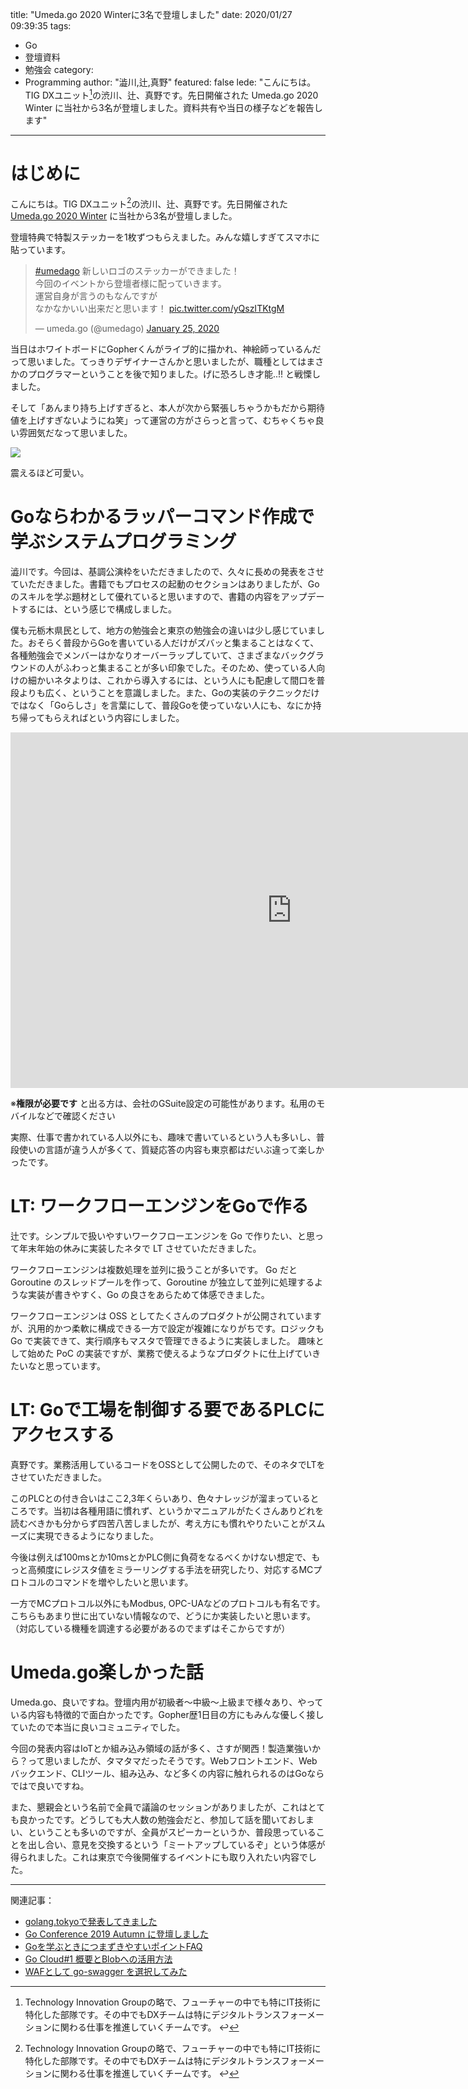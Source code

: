 title: "Umeda.go 2020 Winterに3名で登壇しました"
date: 2020/01/27 09:39:35
tags:
  - Go
  - 登壇資料
  - 勉強会
category:
  - Programming
author: "澁川,辻,真野"
featured: false
lede: "こんにちは。TIG DXユニット[^1]の渋川、辻、真野です。先日開催された Umeda.go 2020 Winter に当社から3名が登壇しました。資料共有や当日の様子などを報告します"
---
# はじめに

こんにちは。TIG DXユニット[^1]の渋川、辻、真野です。先日開催された [Umeda.go 2020 Winter](https://umedago.connpass.com/event/159972/) に当社から3名が登壇しました。

[^1]: Technology Innovation Groupの略で、フューチャーの中でも特にIT技術に特化した部隊です。その中でもDXチームは特にデジタルトランスフォーメーションに関わる仕事を推進していくチームです。 ↩


登壇特典で特製ステッカーを1枚ずつもらえました。みんな嬉しすぎてスマホに貼っています。


<blockquote class="twitter-tweet"><p lang="ja" dir="ltr"><a href="https://twitter.com/hashtag/umedago?src=hash&amp;ref_src=twsrc%5Etfw">#umedago</a> 新しいロゴのステッカーができました！<br>今回のイベントから登壇者様に配っていきます。<br>運営自身が言うのもなんですが<br>なかなかいい出来だと思います！ <a href="https://t.co/yQszITKtgM">pic.twitter.com/yQszITKtgM</a></p>&mdash; umeda.go (@umedago) <a href="https://twitter.com/umedago/status/1220903482346991617?ref_src=twsrc%5Etfw">January 25, 2020</a></blockquote> <script async src="https://platform.twitter.com/widgets.js" charset="utf-8"></script>


当日はホワイトボードにGopherくんがライブ的に描かれ、神絵師っているんだって思いました。てっきりデザイナーさんかと思いましたが、職種としてはまさかのプログラマーということを後で知りました。げに恐ろしき才能..!! と戦慄しました。

そして「あんまり持ち上げすぎると、本人が次から緊張しちゃうかもだから期待値を上げすぎないようにね笑」って運営の方がさらっと言って、むちゃくちゃ良い雰囲気だなって思いました。


<img src="/images/20200127/photo_20200127_01.jpeg">

震えるほど可愛い。


# Goならわかるラッパーコマンド作成で学ぶシステムプログラミング

澁川です。今回は、基調公演枠をいただきましたので、久々に長めの発表をさせていただきました。書籍でもプロセスの起動のセクションはありましたが、Goのスキルを学ぶ題材として優れていると思いますので、書籍の内容をアップデートするには、という感じで構成しました。

僕も元栃木県民として、地方の勉強会と東京の勉強会の違いは少し感じていました。おそらく普段からGoを書いている人だけがズバッと集まることはなくて、各種勉強会でメンバーはかなりオーバーラップしていて、さまざまなバックグラウンドの人がふわっと集まることが多い印象でした。そのため、使っている人向けの細かいネタよりは、これから導入するには、という人にも配慮して間口を普段よりも広く、ということを意識しました。また、Goの実装のテクニックだけではなく「Goらしさ」を言葉にして、普段Goを使っていない人にも、なにか持ち帰ってもらえればという内容にしました。

<iframe src="https://docs.google.com/presentation/d/e/2PACX-1vSl7mn5XBPTKFEiMZo8X02Q0kOt0IGhw_zEYCSZIuUpYioez3TxGWwAcrwZU4FZLm0OtwEZFfNN4G0N/embed?start=false&loop=false&delayms=3000" frameborder="0" width="900" height="569" allowfullscreen="true" mozallowfullscreen="true" webkitallowfullscreen="true"></iframe>

※**権限が必要です** と出る方は、会社のGSuite設定の可能性があります。私用のモバイルなどで確認ください

実際、仕事で書かれている人以外にも、趣味で書いているという人も多いし、普段使いの言語が違う人が多くて、質疑応答の内容も東京都はだいぶ違って楽しかったです。


# LT: ワークフローエンジンをGoで作る

辻です。シンプルで扱いやすいワークフローエンジンを Go で作りたい、と思って年末年始の休みに実装したネタで LT させていただきました。

<script async class="speakerdeck-embed" data-id="725c739447ab4f8d9372018ccfd52160" width="900" data-ratio="1.77777777777778" src="//speakerdeck.com/assets/embed.js"></script>

ワークフローエンジンは複数処理を並列に扱うことが多いです。 Go だと Goroutine のスレッドプールを作って、Goroutine が独立して並列に処理するような実装が書きやすく、Go の良さをあらためて体感できました。

ワークフローエンジンは OSS としてたくさんのプロダクトが公開されていますが、汎用的かつ柔軟に構成できる一方で設定が複雑になりがちです。ロジックも Go で実装できて、実行順序もマスタで管理できるように実装しました。
趣味として始めた PoC の実装ですが、業務で使えるようなプロダクトに仕上げていきたいなと思っています。

# LT: Goで工場を制御する要であるPLCにアクセスする

真野です。業務活用しているコードをOSSとして公開したので、そのネタでLTをさせていただきました。

<script async class="speakerdeck-embed" data-id="31901c3f2d144c189faee547f8cbe541" width="900" data-ratio="1.77777777777778" src="//speakerdeck.com/assets/embed.js"></script>

このPLCとの付き合いはここ2,3年くらいあり、色々ナレッジが溜まっているところです。当初は各種用語に慣れず、というかマニュアルがたくさんありどれを読むべきかも分からず四苦八苦しましたが、考え方にも慣れやりたいことがスムーズに実現できるようになりました。

今後は例えば100msとか10msとかPLC側に負荷をなるべくかけない想定で、もっと高頻度にレジスタ値をミラーリングする手法を研究したり、対応するMCプロトコルのコマンドを増やしたいと思います。

一方でMCプロトコル以外にもModbus, OPC-UAなどのプロトコルも有名です。こちらもあまり世に出ていない情報なので、どうにか実装したいと思います。（対応している機種を調達する必要があるのでまずはそこからですが）


# Umeda.go楽しかった話

Umeda.go、良いですね。登壇内用が初級者～中級～上級まで様々あり、やっている内容も特徴的で面白かったです。Gopher歴1日目の方にもみんな優しく接していたので本当に良いコミュニティでした。

今回の発表内容はIoTとか組み込み領域の話が多く、さすが関西！製造業強いから？って思いましたが、タマタマだったそうです。Webフロントエンド、Webバックエンド、CLIツール、組み込み、など多くの内容に触れられるのはGoならではで良いですね。

また、懇親会という名前で全員で議論のセッションがありましたが、これはとても良かったです。どうしても大人数の勉強会だと、参加して話を聞いておしまい、ということも多いのですが、全員がスピーカーというか、普段思っていることを出し合い、意見を交換するという「ミートアップしているぞ」という体感が得られました。これは東京で今後開催するイベントにも取り入れたい内容でした。

------
関連記事：

* [golang.tokyoで発表してきました](https://future-architect.github.io/articles/20191211/)
* [Go Conference 2019 Autumn に登壇しました](https://future-architect.github.io/articles/20191120/)
* [Goを学ぶときにつまずきやすいポイントFAQ](https://future-architect.github.io/articles/20190713/)
* [Go Cloud#1 概要とBlobへの活用方法](https://future-architect.github.io/articles/20191111/)
* [WAFとして go-swagger を選択してみた](https://future-architect.github.io/articles/20190814/)




